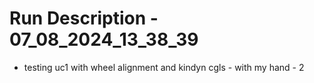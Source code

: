 # Run Description - 07_08_2024_13_38_39

- testing uc1 with wheel alignment and kindyn cgls - with my hand - 2

